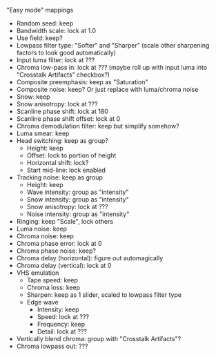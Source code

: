 "Easy mode" mappings

- Random seed: keep
- Bandwidth scale: lock at 1.0
- Use field: keep?
- Lowpass filter type: "Softer" and "Sharper" (scale other sharpening factors to look good automatically)
- Input luma filter: lock at ???
- Chroma low-pass in: lock at ??? (maybe roll up with input luma into "Crosstalk Artifacts" checkbox?)
- Composite preemphasis: keep as "Saturation"
- Composite noise: keep? Or just replace with luma/chroma noise
- Snow: keep
- Snow anisotropy: lock at ???
- Scanline phase shift: lock at 180
- Scanline phase shift offset: lock at 0
- Chroma demodulation filter: keep but simplify somehow?
- Luma smear: keep
- Head switching: keep as group?
  - Height: keep
  - Offset: lock to portion of height
  - Horizontal shift: lock?
  - Start mid-line: lock enabled
- Tracking noise: keep as group
  - Height: keep
  - Wave intensity: group as "intensity"
  - Snow intensity: group as "intensity"
  - Snow anisotropy: lock at ???
  - Noise intensity: group as "intensity"
- Ringing: keep "Scale", lock others
- Luma noise: keep
- Chroma noise: keep
- Chroma phase error: lock at 0
- Chroma phase noise: keep?
- Chroma delay (horizontal): figure out automagically
- Chroma delay (vertical): lock at 0
- VHS emulation
  - Tape speed: keep
  - Chroma loss: keep
  - Sharpen: keep as 1 slider, scaled to lowpass filter type
  - Edge wave
    - Intensity: keep
    - Speed: lock at ???
    - Frequency: keep
    - Detail: lock at ???
- Vertically blend chroma: group with "Crosstalk Artifacts"?
- Chroma lowpass out: ???